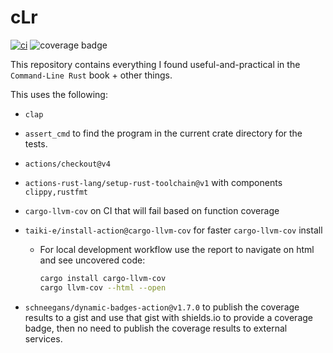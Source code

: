 # cLr

[![ci](https://github.com/martelinho-de-ouro/clr/actions/workflows/ci.yml/badge.svg)](https://github.com/martelinho-de-ouro/clr/actions/workflows/ci.yml)
![coverage badge](https://img.shields.io/endpoint?url=https://gist.githubusercontent.com/helio-frota/d86fe4168b61872f7e63d85ce3c9fea6/raw/cov.json)

This repository contains everything I found useful-and-practical in the
`Command-Line Rust` book + other things.

This uses the following:

* `clap`
* `assert_cmd` to find the program in the current crate directory for the tests.
* `actions/checkout@v4`
* `actions-rust-lang/setup-rust-toolchain@v1` with components `clippy,rustfmt`
* `cargo-llvm-cov` on CI that will fail based on function coverage
* `taiki-e/install-action@cargo-llvm-cov` for faster `cargo-llvm-cov` install
  * For local development workflow use the report to navigate on html and see uncovered code:

    ```sh
    cargo install cargo-llvm-cov
    cargo llvm-cov --html --open
    ```

* `schneegans/dynamic-badges-action@v1.7.0` to publish the coverage results to
a gist and use that gist with shields.io to provide a coverage badge, then
no need to publish the coverage results to external services.

